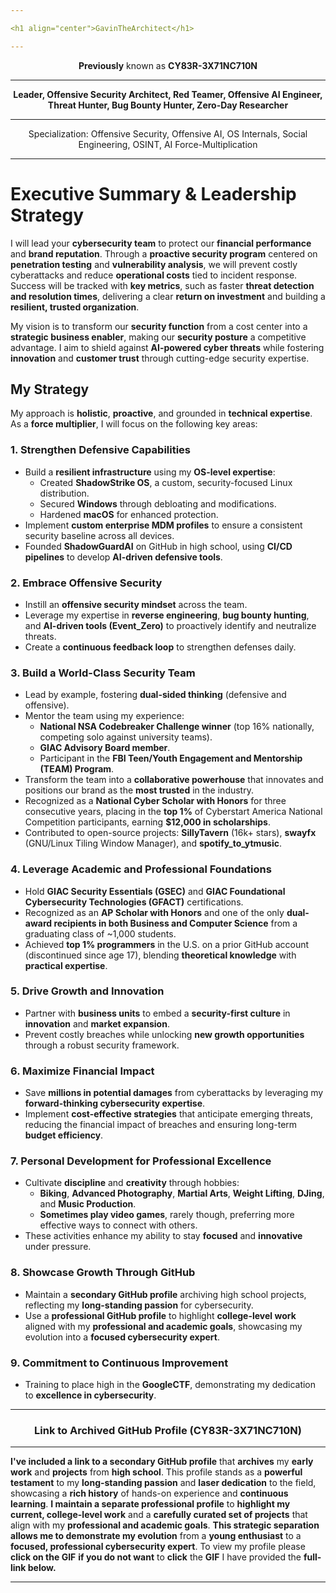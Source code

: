 ```yaml
---

<h1 align="center">GavinTheArchitect</h1>

---
```


<p align="center">
  <strong>Previously</strong> known as <strong>CY83R-3X71NC710N</strong>
</p>

---

<p align="center">
  <strong>Leader, Offensive Security Architect, Red Teamer, Offensive AI Engineer, Threat Hunter, Bug Bounty Hunter, Zero-Day Researcher</strong><br>
</p>  

---

<p align="center">
  Specialization: Offensive Security, Offensive AI, OS Internals, Social Engineering, OSINT, AI Force-Multiplication<br>
</p>

---

# Executive Summary & Leadership Strategy

I will lead your **cybersecurity team** to protect our **financial performance** and **brand reputation**. Through a **proactive security program** centered on **penetration testing** and **vulnerability analysis**, we will prevent costly cyberattacks and reduce **operational costs** tied to incident response. Success will be tracked with **key metrics**, such as faster **threat detection and resolution times**, delivering a clear **return on investment** and building a **resilient, trusted organization**.

My vision is to transform our **security function** from a cost center into a **strategic business enabler**, making our **security posture** a competitive advantage. I aim to shield against **AI-powered cyber threats** while fostering **innovation** and **customer trust** through cutting-edge security expertise.

## My Strategy

My approach is **holistic**, **proactive**, and grounded in **technical expertise**. As a **force multiplier**, I will focus on the following key areas:

### 1. Strengthen Defensive Capabilities
- Build a **resilient infrastructure** using my **OS-level expertise**:
  - Created **ShadowStrike OS**, a custom, security-focused Linux distribution.
  - Secured **Windows** through debloating and modifications.
  - Hardened **macOS** for enhanced protection.
- Implement **custom enterprise MDM profiles** to ensure a consistent security baseline across all devices.
- Founded **ShadowGuardAI** on GitHub in high school, using **CI/CD pipelines** to develop **AI-driven defensive tools**.

### 2. Embrace Offensive Security
- Instill an **offensive security mindset** across the team.
- Leverage my expertise in **reverse engineering**, **bug bounty hunting**, and **AI-driven tools (Event_Zero)** to proactively identify and neutralize threats.
- Create a **continuous feedback loop** to strengthen defenses daily.

### 3. Build a World-Class Security Team
- Lead by example, fostering **dual-sided thinking** (defensive and offensive).
- Mentor the team using my experience:
  - **National NSA Codebreaker Challenge winner** (top 16% nationally, competing solo against university teams).
  - **GIAC Advisory Board member**.
  - Participant in the **FBI Teen/Youth Engagement and Mentorship (TEAM) Program**.
- Transform the team into a **collaborative powerhouse** that innovates and positions our brand as the **most trusted** in the industry.
- Recognized as a **National Cyber Scholar with Honors** for three consecutive years, placing in the **top 1%** of Cyberstart America National Competition participants, earning **$12,000 in scholarships**.
- Contributed to open-source projects: **SillyTavern** (16k+ stars), **swayfx** (GNU/Linux Tiling Window Manager), and **spotify_to_ytmusic**.

### 4. Leverage Academic and Professional Foundations
- Hold **GIAC Security Essentials (GSEC)** and **GIAC Foundational Cybersecurity Technologies (GFACT)** certifications.
- Recognized as an **AP Scholar with Honors** and one of the only **dual-award recipients in both Business and Computer Science** from a graduating class of ~1,000 students.
- Achieved **top 1% programmers** in the U.S. on a prior GitHub account (discontinued since age 17), blending **theoretical knowledge** with **practical expertise**.

### 5. Drive Growth and Innovation
- Partner with **business units** to embed a **security-first culture** in **innovation** and **market expansion**.
- Prevent costly breaches while unlocking **new growth opportunities** through a robust security framework.

### 6. Maximize Financial Impact
- Save **millions in potential damages** from cyberattacks by leveraging my **forward-thinking cybersecurity expertise**.
- Implement **cost-effective strategies** that anticipate emerging threats, reducing the financial impact of breaches and ensuring long-term **budget efficiency**.

### 7. Personal Development for Professional Excellence
- Cultivate **discipline** and **creativity** through hobbies:
  - **Biking**, **Advanced Photography**, **Martial Arts**, **Weight Lifting**, **DJing**, and **Music Production**.
  - **Sometimes play video games**, rarely though, preferring more effective ways to connect with others.
- These activities enhance my ability to stay **focused** and **innovative** under pressure.

### 8. Showcase Growth Through GitHub
- Maintain a **secondary GitHub profile** archiving high school projects, reflecting my **long-standing passion** for cybersecurity.
- Use a **professional GitHub profile** to highlight **college-level work** aligned with my **professional and academic goals**, showcasing my evolution into a **focused cybersecurity expert**.

### 9. Commitment to Continuous Improvement
- Training to place high in the **GoogleCTF**, demonstrating my dedication to **excellence in cybersecurity**.

---

<h3 align="center">Link to Archived GitHub Profile (CY83R-3X71NC710N)</h3>

---

**I've included a link to a secondary GitHub profile** that **archives** my **early work** and **projects** from **high school**. This profile stands as a **powerful testament** to my **long-standing passion** and **laser dedication** to the field, showcasing a **rich history** of hands-on experience and **continuous learning**. **I maintain a separate professional profile** to **highlight my current, college-level work** and a **carefully curated set of projects** that align with my **professional and academic goals**. **This strategic separation allows me to demonstrate my evolution** from a **young enthusiast** to a **focused, professional cybersecurity expert**. To view my profile please **click on the GIF** **if you do not want** to **click** the **GIF** I have provided the **full-link below.**

---
